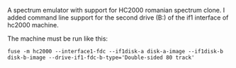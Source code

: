 A spectrum emulator with support for HC2000 romanian spectrum clone. 
I added command line support for the second drive (B:) of the if1 interface of hc2000 machine.

The machine must be run like this:

`fuse -m hc2000 --interface1-fdc --if1disk-a disk-a-image --if1disk-b disk-b-image --drive-if1-fdc-b-type='Double-sided 80 track'`
